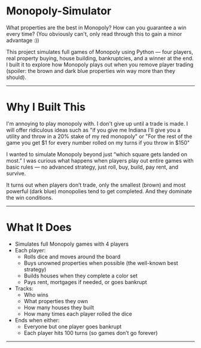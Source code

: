 # Monopoly-Simulator
What properties are the best in Monopoly? How can you guarantee a win every time? (You obviously can't, only read through this to gain a minor advantage :))

This project simulates full games of Monopoly using Python — four players, real property buying, house building, bankruptcies, and a winner at the end. I built it to explore how Monopoly plays out when you remove player trading (spoiler: the brown and dark blue properties win way more than they should).

---

# Why I Built This

I'm annoying to play monopoly with. I don't give up until a trade is made. I will offer ridiculous ideas such as "if you give me Indiana I'll give you a utility and throw in a 20% stake of my red monopoly" or "For the rest of the game you get $1 for every number rolled on my turns if you throw in $150"

I wanted to simulate Monopoly beyond just “which square gets landed on most.” I was curious what happens when players play out entire games with basic rules — no advanced strategy, just roll, buy, build, pay rent, and survive.

It turns out when players don’t trade, only the smallest (brown) and most powerful (dark blue) monopolies tend to get completed. And they dominate the win conditions.

---

# What It Does

- Simulates full Monopoly games with 4 players
- Each player:
  - Rolls dice and moves around the board
  - Buys unowned properties when possible (the well-known best strategy)
  - Builds houses when they complete a color set
  - Pays rent, mortgages if needed, or goes bankrupt
- Tracks:
  - Who wins
  - What properties they own
  - How many houses they built
  - How many times each player rolled the dice
- Ends when either:
  - Everyone but one player goes bankrupt
  - Each player hits 100 turns (so games don’t go forever)

---
